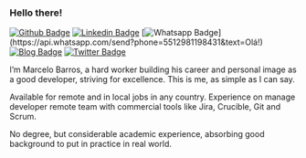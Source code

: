 ### Hello there!

[![Github Badge](https://img.shields.io/badge/-Github-000?style=flat-square&logo=Github&logoColor=white&link=https://github.com/maxcelos)](https://github.com/maxcelos)
[![Linkedin Badge](https://img.shields.io/badge/-LinkedIn-blue?style=flat-square&logo=Linkedin&logoColor=white&link=https://www.linkedin.com/in/marcelobarrosdasilva/)](https://www.linkedin.com/in/marcelobarrosdasilva/)
[![Whatsapp Badge](https://img.shields.io/badge/-Whatsapp-4CA143?style=flat-square&labelColor=4CA143&logo=whatsapp&logoColor=white&link=https://api.whatsapp.com/send?phone=5517996784887&text=Olá!)](https://api.whatsapp.com/send?phone=5512981198431&text=Olá!)
[![Blog Badge](https://img.shields.io/badge/Blog-maxcelos.dev-black)](https://maxcelos.dev)
[![Twitter Badge](https://img.shields.io/badge/-Twitter-1ca0f1?style=flat-square&labelColor=1ca0f1&logo=twitter&logoColor=white&link=https://twitter.com/maxcelos)](https://twitter.com/maxcelos)


I’m Marcelo Barros, a hard worker building his career and personal image as a good developer, striving for excellence. This is me, as simple as I can say.

Available for remote and in local jobs in any country. Experience on manage developer remote team with commercial tools like Jira, Crucible, Git and Scrum.

No degree, but considerable academic experience, absorbing good background to put in practice in real world.

